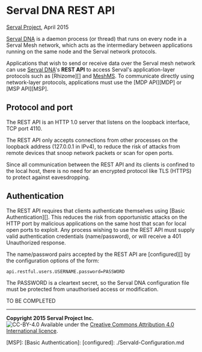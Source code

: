 Serval DNA REST API
===================
[Serval Project][], April 2015


[Serval DNA][] is a daemon process (or thread) that runs on every node in a
Serval Mesh network, which acts as the intermediary between applications
running on the same node and the Serval network protocols.

Applications that wish to send or receive data over the Serval mesh network can
use [Serval DNA][]'s **REST API** to access Serval's application-layer
protocols such as [Rhizome][] and [MeshMS][].  To communicate directly using
network-layer protocols, applications must use the [MDP API][MDP] or [MSP
API][MSP].

Protocol and port
-----------------

The REST API is an HTTP 1.0 server that listens on the loopback interface, TCP
port 4110.

The REST API only accepts connections from other processes on the loopback
address (127.0.0.1 in IPv4), to reduce the risk of attacks from remote devices
that snoop network packets or scan for open ports.

Since all communication between the REST API and its clients is confined to the
local host, there is no need for an encrypted protocol like TLS (HTTPS) to
protect against eavesdropping.

Authentication
--------------

The REST API requires that clients authenticate themselves using [Basic
Authentication][].  This reduces the risk from opportunistic attacks on the
HTTP port by malicious applications on the same host that scan for local open
ports to exploit.  Any process wishing to use the REST API must supply valid
authentication credentials (name/password), or will receive a 401 Unauthorized
response.

The name/password pairs accepted by the REST API are [configured][] by the
configuration options of the form:

    api.restful.users.USERNAME.password=PASSWORD

The PASSWORD is a cleartext secret, so the Serval DNA configuration file must
be protected from unauthorised access or modification.


TO BE COMPLETED

-----
**Copyright 2015 Serval Project Inc.**  
![CC-BY-4.0](./cc-by-4.0.png)
Available under the [Creative Commons Attribution 4.0 International licence][CC BY 4.0].


[Serval Project]: http://www.servalproject.org/
[CC BY 4.0]: ../LICENSE-DOCUMENTATION.md
[Serval DNA]:
[Rhizome]:
[MeshMS]:
[MDP]:
[MSP]:
[Basic Authentication]:
[configured]: ./Servald-Configuration.md
